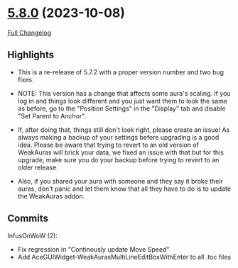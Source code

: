 # [5.8.0](https://github.com/WeakAuras/WeakAuras2/tree/5.8.0) (2023-10-08)

[Full Changelog](https://github.com/WeakAuras/WeakAuras2/compare/5.7.2...5.8.0)

## Highlights

 - This is a re-release of 5.7.2 with a proper version number and two bug fixes.

- NOTE: This version has a change that affects some aura's scaling. If you log in and things look different and you just want them to look the same as before, go to the "Position Settings" in the "Display" tab and disable "Set Parent to Anchor".

- If, after doing that, things still don't look right, please create an issue! As always making a backup of your settings before upgrading is a good idea. Please be aware that trying to revert to an old version of WeakAuras will brick your data, we fixed an issue with that but for this upgrade, make sure you do your backup before trying to revert to an older release.

- Also, if you shared your aura with someone and they say it broke their auras, don't panic and let them know that all they have to do is to update the WeakAuras addon. 

## Commits

InfusOnWoW (2):

- Fix regression in "Continously update Move Speed"
- Add AceGUIWidget-WeakAurasMultiLineEditBoxWithEnter to all .toc files

